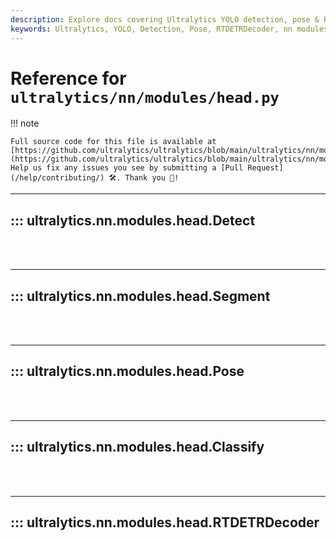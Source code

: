 ```yaml
---
description: Explore docs covering Ultralytics YOLO detection, pose & RTDETRDecoder. Comprehensive guides to help you understand Ultralytics nn modules.
keywords: Ultralytics, YOLO, Detection, Pose, RTDETRDecoder, nn modules, guides
---
```


# Reference for `ultralytics/nn/modules/head.py`

!!! note

    Full source code for this file is available at [https://github.com/ultralytics/ultralytics/blob/main/ultralytics/nn/modules/head.py](https://github.com/ultralytics/ultralytics/blob/main/ultralytics/nn/modules/head.py). Help us fix any issues you see by submitting a [Pull Request](/help/contributing/) 🛠️. Thank you 🙏!

---
## ::: ultralytics.nn.modules.head.Detect
<br><br>

---
## ::: ultralytics.nn.modules.head.Segment
<br><br>

---
## ::: ultralytics.nn.modules.head.Pose
<br><br>

---
## ::: ultralytics.nn.modules.head.Classify
<br><br>

---
## ::: ultralytics.nn.modules.head.RTDETRDecoder
<br><br>
